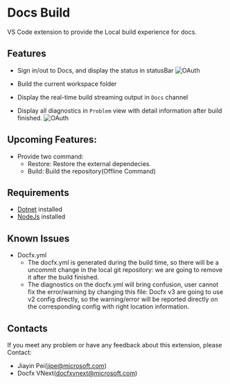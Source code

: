 # Docs Build

VS Code extension to provide the Local build experience for docs.

## Features

- Sign in/out to Docs, and display the status in statusBar
![OAuth](https://github.com/928PJY/vscode-docs-build/blob/dev/resources/VSCode-Docs-OAuth.gif?raw=true)

- Build the current workspace folder
- Display the real-time build streaming output in `Docs` channel
- Display all diagnostics in `Problem` view with detail information after build finished.
![OAuth](https://github.com/928PJY/vscode-docs-build/blob/dev/resources/vscode-docs-build.gif?raw=true)

## Upcoming Features:

- Provide two command:
    - Restore: Restore the external dependecies.
    - Build: Build the repository(Offline Command)

## Requirements

- [Dotnet](https://dotnet.microsoft.com/download) installed
- [NodeJs](https://nodejs.org/en/download/) installed

## Known Issues

- Docfx.yml
    - The docfx.yml is generated during the build time, so there will be a uncommit change in the local git repository: we are going to remove it after the build finished.
    - The diagnostics on the docfx.yml will bring confusion, user cannot fix the error/warning by changing this file: Docfx v3 are going to use v2 config directly, so the warning/error will be reported directly on the corresponding config with right location information.


## Contacts

If you meet any problem or have any feedback about this extension, please Contact:

- Jiayin Pei(jipe@microsoft.com)
- Docfx VNext(docfxvnext@microsoft.com)
